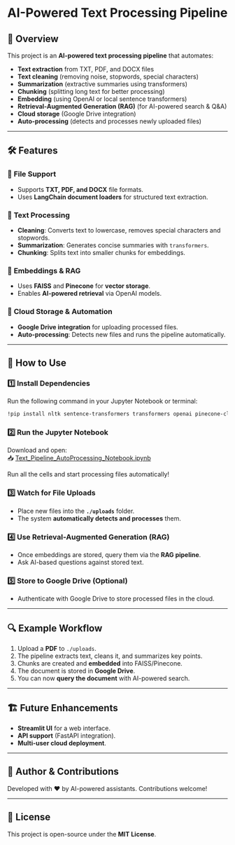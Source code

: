 # AI-Powered Text Processing Pipeline

## 📌 Overview
This project is an **AI-powered text processing pipeline** that automates:
- **Text extraction** from TXT, PDF, and DOCX files
- **Text cleaning** (removing noise, stopwords, special characters)
- **Summarization** (extractive summaries using transformers)
- **Chunking** (splitting long text for better processing)
- **Embedding** (using OpenAI or local sentence transformers)
- **Retrieval-Augmented Generation (RAG)** (for AI-powered search & Q&A)
- **Cloud storage** (Google Drive integration)
- **Auto-processing** (detects and processes newly uploaded files)

---

## 🛠️ Features
### 🔹 **File Support**
- Supports **TXT, PDF, and DOCX** file formats.
- Uses **LangChain document loaders** for structured text extraction.

### 🔹 **Text Processing**
- **Cleaning**: Converts text to lowercase, removes special characters and stopwords.
- **Summarization**: Generates concise summaries with `transformers`.
- **Chunking**: Splits text into smaller chunks for embeddings.

### 🔹 **Embeddings & RAG**
- Uses **FAISS** and **Pinecone** for **vector storage**.
- Enables **AI-powered retrieval** via OpenAI models.

### 🔹 **Cloud Storage & Automation**
- **Google Drive integration** for uploading processed files.
- **Auto-processing**: Detects new files and runs the pipeline automatically.

---

## 🚀 How to Use

### 1️⃣ **Install Dependencies**
Run the following command in your Jupyter Notebook or terminal:
```bash
!pip install nltk sentence-transformers transformers openai pinecone-client faiss-cpu langchain pypdf python-docx watchdog google-auth google-auth-oauthlib google-auth-httplib2 googleapiclient pydrive2
```

### 2️⃣ **Run the Jupyter Notebook**
Download and open:  
📥 [Text_Pipeline_AutoProcessing_Notebook.ipynb](sandbox:/mnt/data/Text_Pipeline_AutoProcessing_Notebook.ipynb)

Run all the cells and start processing files automatically!

### 3️⃣ **Watch for File Uploads**
- Place new files into the **`./uploads`** folder.
- The system **automatically detects and processes** them.

### 4️⃣ **Use Retrieval-Augmented Generation (RAG)**
- Once embeddings are stored, query them via the **RAG pipeline**.
- Ask AI-based questions against stored text.

### 5️⃣ **Store to Google Drive (Optional)**
- Authenticate with Google Drive to store processed files in the cloud.

---

## 🔍 Example Workflow
1. Upload a **PDF** to `./uploads`.
2. The pipeline extracts text, cleans it, and summarizes key points.
3. Chunks are created and **embedded** into FAISS/Pinecone.
4. The document is stored in **Google Drive**.
5. You can now **query the document** with AI-powered search.

---

## 🏗️ Future Enhancements
- **Streamlit UI** for a web interface.
- **API support** (FastAPI integration).
- **Multi-user cloud deployment**.

---

## 📝 Author & Contributions
Developed with ❤️ by AI-powered assistants. Contributions welcome!

---

## 📜 License
This project is open-source under the **MIT License**.
